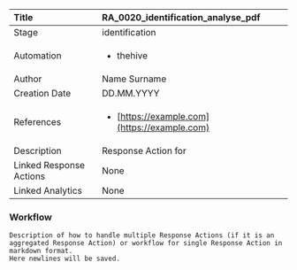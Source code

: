 | Title          | RA_0020_identification_analyse_pdf                                                                                                      |
|:---------------|:-----------------------------------------------------------------------------------------------------------------|
| Stage    | identification                                                            |
| Automation |<ul><li>thehive</li></ul> |
| Author    | Name Surname                                                          |
| Creation Date    | DD.MM.YYYY                                            |
| References     | <ul><li>[https://example.com](https://example.com)</li></ul>                                  |
| Description    | Response Action for                                                               |
| Linked Response Actions | None |
| Linked Analytics | None |


### Workflow

```
Description of how to handle multiple Response Actions (if it is an aggregated Response Action) or workflow for single Response Action in markdown format.
Here newlines will be saved.  

```